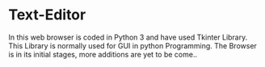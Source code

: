 # Text-Editor

In this web browser is coded in  Python 3 and have used Tkinter Library. This Library is normally used for GUI in python Programming. The Browser is in its initial stages, more additions are yet to be come..
